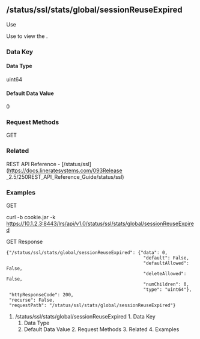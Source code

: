 ## /status/ssl/stats/global/sessionReuseExpired

Use

Use to view the .

### Data Key

#### Data Type

uint64

#### Default Data Value

0

### Request Methods

GET

### Related

REST API Reference - [/status/ssl](https://docs.lineratesystems.com/093Release
_2.5/250REST_API_Reference_Guide/status/ssl)

### Examples

GET

curl -b cookie.jar -k
https://10.1.2.3:8443/lrs/api/v1.0/status/ssl/stats/global/sessionReuseExpired

GET Response

    
    {"/status/ssl/stats/global/sessionReuseExpired": {"data": 0,
                                                       "default": False,
                                                       "defaultAllowed": False,
                                                       "deleteAllowed": False,
                                                       "numChildren": 0,
                                                       "type": "uint64"},
     "httpResponseCode": 200,
     "recurse": False,
     "requestPath": "/status/ssl/stats/global/sessionReuseExpired"}
    

  1. /status/ssl/stats/global/sessionReuseExpired
    1. Data Key
      1. Data Type
      2. Default Data Value
    2. Request Methods
    3. Related
    4. Examples

